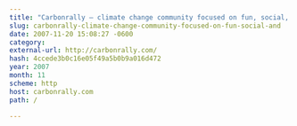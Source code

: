 ```yaml
---
title: "Carbonrally – climate change community focused on fun, social, and competitive challenges"
slug: carbonrally-climate-change-community-focused-on-fun-social-and
date: 2007-11-20 15:08:27 -0600
category: 
external-url: http://carbonrally.com/
hash: 4ccede3b0c16e05f49a5b0b9a016d472
year: 2007
month: 11
scheme: http
host: carbonrally.com
path: /

---
```



